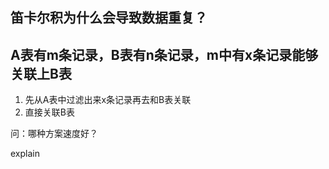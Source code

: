 ## 笛卡尔积为什么会导致数据重复？

## A表有m条记录，B表有n条记录，m中有x条记录能够关联上B表

1. 先从A表中过滤出来x条记录再去和B表关联
2. 直接关联B表

问：哪种方案速度好？

explain
